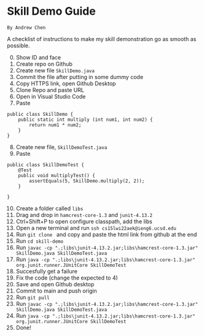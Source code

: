 # Skill Demo Guide
`By Andrew Chen`

A checklist of instructions to make my skill demonstration go as smooth as possible.

0. Show ID and face
1. Create repo on Github
2. Create new file `SkillDemo.java`
3. Commit the file after putting in some dummy code
4. Copy HTTPS link, open Github Desktop
5. Clone Repo and paste URL
6. Open in Visual Studio Code
7. Paste
```
public class SkillDemo {
	public static int multiply (int num1, int num2) {
		return num1 * num2;
	}
}
```
8. Create new file, `SkillDemoTest.java`
9. Paste
```
public class SkillDemoTest {
	@Test
	public void multiplyTest() {
		assertEquals(5, SkillDemo.multiply(2, 2));
	}

}
```
10. Create a folder called `libs`
11. Drag and drop in `hamcrest-core-1.3` and `junit-4.13.2`
12. Ctrl+Shift+P to open configure classpath, add the libs
13. Open a new terminal and run `ssh cs15lwi22aek@ieng6.ucsd.edu`
14. Run `git clone ` and copy and paste the html link from github at the end
15. Run `cd skill-demo`
16. Run `javac -cp ".;libs\junit-4.13.2.jar;libs\hamcrest-core-1.3.jar" SkillDemo.java SkillDemoTest.java`
17. Run `java -cp ".;libs\junit-4.13.2.jar;libs\hamcrest-core-1.3.jar" org.junit.runner.JUnitCore SkillDemoTest`
18. Succesfully get a failure
19. Fix the code (change the expected to 4)
20. Save and open Github desktop
21. Commit to main and push origin
22. Run `git pull`
23. Run `javac -cp ".;libs\junit-4.13.2.jar;libs\hamcrest-core-1.3.jar" SkillDemo.java SkillDemoTest.java`
24. Run `java -cp ".;libs\junit-4.13.2.jar;libs\hamcrest-core-1.3.jar" org.junit.runner.JUnitCore SkillDemoTest`
25. Done!